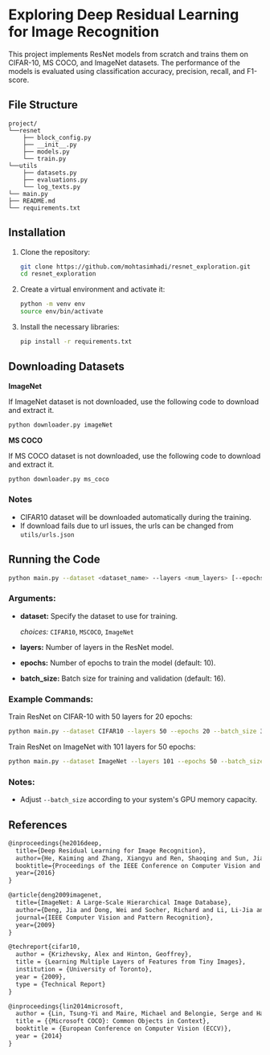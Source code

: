 # Exploring Deep Residual Learning for Image Recognition

This project implements ResNet models from scratch and trains them on CIFAR-10, MS COCO, and ImageNet datasets. The performance of the models is evaluated using classification accuracy, precision, recall, and F1-score.

## File Structure
```
project/
└──resnet
    ├── block_config.py
    ├── __init__.py
    ├── models.py
    └── train.py
└──utils
    ├── datasets.py
    ├── evaluations.py
    └── log_texts.py
└── main.py
├── README.md
└── requirements.txt

```


## Installation

1. Clone the repository:
    ```bash
    git clone https://github.com/mohtasimhadi/resnet_exploration.git
    cd resnet_exploration
    ```

2. Create a virtual environment and activate it:
    ```bash
    python -m venv env
    source env/bin/activate
    ```

3. Install the necessary libraries:
    ```bash
    pip install -r requirements.txt
    ```

## Downloading Datasets
**ImageNet**

If ImageNet dataset is not downloaded, use the following code to download and extract it.
```bash
python downloader.py imageNet
```

**MS COCO**

If MS COCO dataset is not downloaded, use the following code to download and extract it.
```bash
python downloader.py ms_coco
```

### Notes
- CIFAR10 dataset will be downloaded automatically during the training.
- If download fails due to url issues, the urls can be changed from `utils/urls.json`

## Running the Code

```bash
python main.py --dataset <dataset_name> --layers <num_layers> [--epochs <num_epochs>] [--batch_size <batch_size>]
```

### Arguments:
- **dataset:** Specify the dataset to use for training.

  *choices:* `CIFAR10`, `MSCOCO`, `ImageNet`
- **layers:** Number of layers in the ResNet model.
- **epochs:** Number of epochs to train the model (default: 10).
- **batch_size:** Batch size for training and validation (default: 16).

### Example Commands:
Train ResNet on CIFAR-10 with 50 layers for 20 epochs:
```bash
python main.py --dataset CIFAR10 --layers 50 --epochs 20 --batch_size 32
```
Train ResNet on ImageNet with 101 layers for 50 epochs:
```bash
python main.py --dataset ImageNet --layers 101 --epochs 50 --batch_size 64
```
### Notes:
- Adjust `--batch_size` according to your system's GPU memory capacity.


## References
```tex
@inproceedings{he2016deep,
  title={Deep Residual Learning for Image Recognition},
  author={He, Kaiming and Zhang, Xiangyu and Ren, Shaoqing and Sun, Jian},
  booktitle={Proceedings of the IEEE Conference on Computer Vision and Pattern Recognition},
  year={2016}
}

@article{deng2009imagenet,
  title={ImageNet: A Large-Scale Hierarchical Image Database},
  author={Deng, Jia and Dong, Wei and Socher, Richard and Li, Li-Jia and Li, Kai and Fei-Fei, Li},
  journal={IEEE Computer Vision and Pattern Recognition},
  year={2009}
}

@techreport{cifar10,
  author = {Krizhevsky, Alex and Hinton, Geoffrey},
  title = {Learning Multiple Layers of Features from Tiny Images},
  institution = {University of Toronto},
  year = {2009},
  type = {Technical Report}
}

@inproceedings{lin2014microsoft,
  author = {Lin, Tsung-Yi and Maire, Michael and Belongie, Serge and Hays, James and Perona, Pietro and Ramanan, Deva and Doll{\'a}r, Piotr and Zitnick, C. Lawrence},
  title = {{Microsoft COCO}: Common Objects in Context},
  booktitle = {European Conference on Computer Vision (ECCV)},
  year = {2014}
}

```
